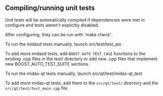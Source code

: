 Compiling/running unit tests
------------------------------------

Unit tests will be automatically compiled if dependencies were met in configure
and tests weren't explicitly disabled.

After configuring, they can be run with 'make check'.

To run the midasd tests manually, launch src/test/test_ips .

To add more midasd tests, add `BOOST_AUTO_TEST_CASE` functions to the existing
.cpp files in the test/ directory or add new .cpp files that
implement new BOOST_AUTO_TEST_SUITE sections.

To run the midas-qt tests manually, launch src/qt/test/midas-qt_test

To add more midas-qt tests, add them to the `src/qt/test/` directory and
the `src/qt/test/test_main.cpp` file.
